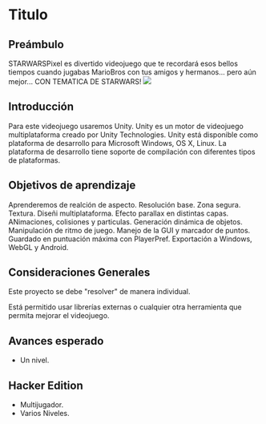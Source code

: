 # Titulo

## Preámbulo
STARWARSPixel es divertido videojuego que te recordará esos bellos tiempos cuando jugabas MarioBros con tus amigos y hermanos... pero aún mejor... CON TEMATICA DE STARWARS!
![](https://www.pnglot.com/pngfile/detail/68-684650_awesome-download-star-wars-logo-pixel-art-png.png)
## Introducción
Para este videojuego usaremos Unity.
Unity es un motor de videojuego multiplataforma creado por Unity Technologies. Unity está disponible como plataforma de desarrollo para Microsoft Windows, OS X, Linux. La plataforma de desarrollo tiene soporte de compilación con diferentes tipos de plataformas.

## Objetivos de aprendizaje

Aprenderemos de realción de aspecto.
Resolución base.
Zona segura.
Textura.
Diseñi multiplataforma.
Efecto parallax en distintas capas.
ANimaciones, colisiones y particulas.
Generación dinámica de objetos.
Manipulación de ritmo de juego.
Manejo de la GUI y marcador de puntos.
Guardado en puntuación máxima con PlayerPref.
Exportación a Windows, WebGL y Android.


## Consideraciones Generales
Este proyecto se debe "resolver" de manera individual.

Está permitido usar librerías externas o cualquier otra herramienta que permita mejorar el videojuego.

## Avances esperado
- Un nivel.

## Hacker Edition
- Multijugador.
- Varios Niveles.


